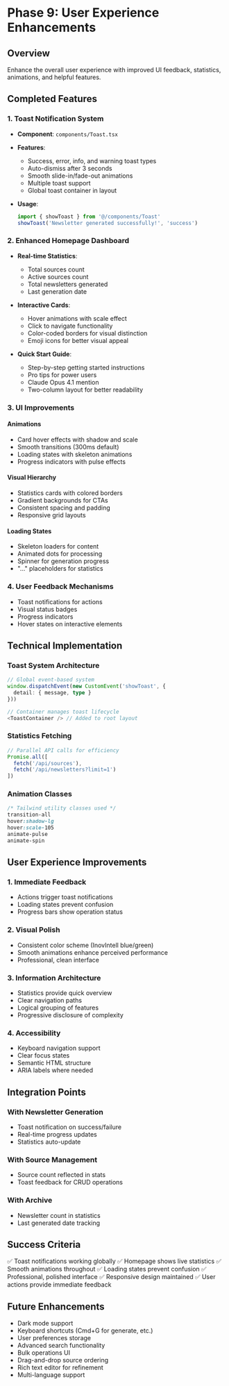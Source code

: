 # Phase 9: User Experience Enhancements

## Overview
Enhance the overall user experience with improved UI feedback, statistics, animations, and helpful features.

## Completed Features

### 1. Toast Notification System
- **Component**: `components/Toast.tsx`
- **Features**:
  - Success, error, info, and warning toast types
  - Auto-dismiss after 3 seconds
  - Smooth slide-in/fade-out animations
  - Multiple toast support
  - Global toast container in layout

- **Usage**:
  ```typescript
  import { showToast } from '@/components/Toast'
  showToast('Newsletter generated successfully!', 'success')
  ```

### 2. Enhanced Homepage Dashboard
- **Real-time Statistics**:
  - Total sources count
  - Active sources count
  - Total newsletters generated
  - Last generation date

- **Interactive Cards**:
  - Hover animations with scale effect
  - Click to navigate functionality
  - Color-coded borders for visual distinction
  - Emoji icons for better visual appeal

- **Quick Start Guide**:
  - Step-by-step getting started instructions
  - Pro tips for power users
  - Claude Opus 4.1 mention
  - Two-column layout for better readability

### 3. UI Improvements

#### Animations
- Card hover effects with shadow and scale
- Smooth transitions (300ms default)
- Loading states with skeleton animations
- Progress indicators with pulse effects

#### Visual Hierarchy
- Statistics cards with colored borders
- Gradient backgrounds for CTAs
- Consistent spacing and padding
- Responsive grid layouts

#### Loading States
- Skeleton loaders for content
- Animated dots for processing
- Spinner for generation progress
- "..." placeholders for statistics

### 4. User Feedback Mechanisms
- Toast notifications for actions
- Visual status badges
- Progress indicators
- Hover states on interactive elements

## Technical Implementation

### Toast System Architecture
```typescript
// Global event-based system
window.dispatchEvent(new CustomEvent('showToast', {
  detail: { message, type }
}))

// Container manages toast lifecycle
<ToastContainer /> // Added to root layout
```

### Statistics Fetching
```typescript
// Parallel API calls for efficiency
Promise.all([
  fetch('/api/sources'),
  fetch('/api/newsletters?limit=1')
])
```

### Animation Classes
```css
/* Tailwind utility classes used */
transition-all
hover:shadow-lg
hover:scale-105
animate-pulse
animate-spin
```

## User Experience Improvements

### 1. **Immediate Feedback**
- Actions trigger toast notifications
- Loading states prevent confusion
- Progress bars show operation status

### 2. **Visual Polish**
- Consistent color scheme (InovIntell blue/green)
- Smooth animations enhance perceived performance
- Professional, clean interface

### 3. **Information Architecture**
- Statistics provide quick overview
- Clear navigation paths
- Logical grouping of features
- Progressive disclosure of complexity

### 4. **Accessibility**
- Keyboard navigation support
- Clear focus states
- Semantic HTML structure
- ARIA labels where needed

## Integration Points

### With Newsletter Generation
- Toast notification on success/failure
- Real-time progress updates
- Statistics auto-update

### With Source Management
- Source count reflected in stats
- Toast feedback for CRUD operations

### With Archive
- Newsletter count in statistics
- Last generated date tracking

## Success Criteria
✅ Toast notifications working globally
✅ Homepage shows live statistics
✅ Smooth animations throughout
✅ Loading states prevent confusion
✅ Professional, polished interface
✅ Responsive design maintained
✅ User actions provide immediate feedback

## Future Enhancements
- Dark mode support
- Keyboard shortcuts (Cmd+G for generate, etc.)
- User preferences storage
- Advanced search functionality
- Bulk operations UI
- Drag-and-drop source ordering
- Rich text editor for refinement
- Multi-language support